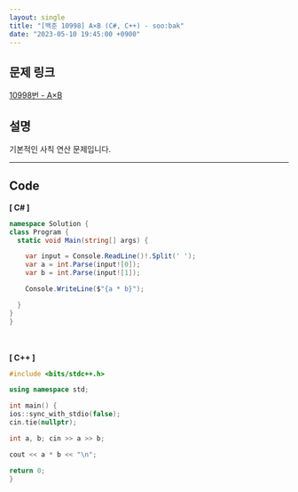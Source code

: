 ```yaml
---
layout: single
title: "[백준 10998] A×B (C#, C++) - soo:bak"
date: "2023-05-10 19:45:00 +0900"
---
```


## 문제 링크
  [10998번 - A×B](https://www.acmicpc.net/problem/10998)

## 설명
기본적인 사칙 연산 문제입니다. <br>

- - -

## Code
<b>[ C# ] </b>
<br>

  ```c#
namespace Solution {
  class Program {
    static void Main(string[] args) {

      var input = Console.ReadLine()!.Split(' ');
      var a = int.Parse(input![0]);
      var b = int.Parse(input![1]);

      Console.WriteLine($"{a * b}");

    }
  }
}
  ```
<br><br>
<b>[ C++ ] </b>
<br>

  ```c++
#include <bits/stdc++.h>

using namespace std;

int main() {
  ios::sync_with_stdio(false);
  cin.tie(nullptr);

  int a, b; cin >> a >> b;

  cout << a * b << "\n";

  return 0;
}
  ```
